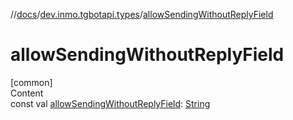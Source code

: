 //[docs](../../index.md)/[dev.inmo.tgbotapi.types](index.md)/[allowSendingWithoutReplyField](allow-sending-without-reply-field.md)



# allowSendingWithoutReplyField  
[common]  
Content  
const val [allowSendingWithoutReplyField](allow-sending-without-reply-field.md): [String](https://kotlinlang.org/api/latest/jvm/stdlib/kotlin/-string/index.html)  



